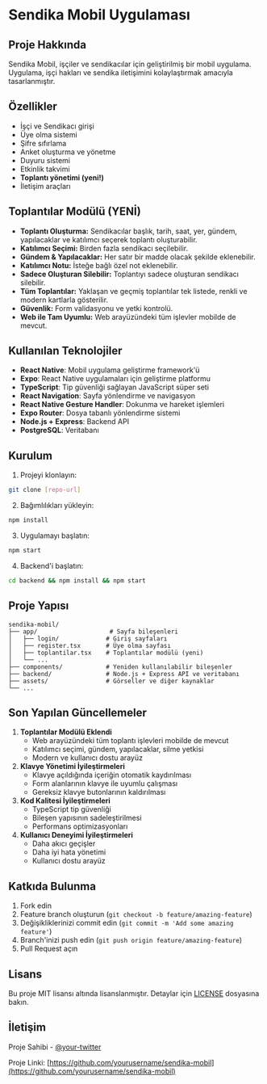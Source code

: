 # Sendika Mobil Uygulaması

## Proje Hakkında
Sendika Mobil, işçiler ve sendikacılar için geliştirilmiş bir mobil uygulama. Uygulama, işçi hakları ve sendika iletişimini kolaylaştırmak amacıyla tasarlanmıştır.

## Özellikler
- İşçi ve Sendikacı girişi
- Üye olma sistemi
- Şifre sıfırlama
- Anket oluşturma ve yönetme
- Duyuru sistemi
- Etkinlik takvimi
- **Toplantı yönetimi (yeni!)**
- İletişim araçları

## Toplantılar Modülü (YENİ)
- **Toplantı Oluşturma:** Sendikacılar başlık, tarih, saat, yer, gündem, yapılacaklar ve katılımcı seçerek toplantı oluşturabilir.
- **Katılımcı Seçimi:** Birden fazla sendikacı seçilebilir.
- **Gündem & Yapılacaklar:** Her satır bir madde olacak şekilde eklenebilir.
- **Katılımcı Notu:** İsteğe bağlı özel not eklenebilir.
- **Sadece Oluşturan Silebilir:** Toplantıyı sadece oluşturan sendikacı silebilir.
- **Tüm Toplantılar:** Yaklaşan ve geçmiş toplantılar tek listede, renkli ve modern kartlarla gösterilir.
- **Güvenlik:** Form validasyonu ve yetki kontrolü.
- **Web ile Tam Uyumlu:** Web arayüzündeki tüm işlevler mobilde de mevcut.

## Kullanılan Teknolojiler
- **React Native**: Mobil uygulama geliştirme framework'ü
- **Expo**: React Native uygulamaları için geliştirme platformu
- **TypeScript**: Tip güvenliği sağlayan JavaScript süper seti
- **React Navigation**: Sayfa yönlendirme ve navigasyon
- **React Native Gesture Handler**: Dokunma ve hareket işlemleri
- **Expo Router**: Dosya tabanlı yönlendirme sistemi
- **Node.js + Express**: Backend API
- **PostgreSQL**: Veritabanı

## Kurulum
1. Projeyi klonlayın:
```bash
git clone [repo-url]
```

2. Bağımlılıkları yükleyin:
```bash
npm install
```

3. Uygulamayı başlatın:
```bash
npm start
```

4. Backend'i başlatın:
```bash
cd backend && npm install && npm start
```

## Proje Yapısı
```
sendika-mobil/
├── app/                    # Sayfa bileşenleri
│   ├── login/             # Giriş sayfaları
│   ├── register.tsx       # Üye olma sayfası
│   ├── toplantilar.tsx    # Toplantılar modülü (yeni)
│   └── ...
├── components/            # Yeniden kullanılabilir bileşenler
├── backend/               # Node.js + Express API ve veritabanı
├── assets/                # Görseller ve diğer kaynaklar
└── ...
```

## Son Yapılan Güncellemeler
1. **Toplantılar Modülü Eklendi**
   - Web arayüzündeki tüm toplantı işlevleri mobilde de mevcut
   - Katılımcı seçimi, gündem, yapılacaklar, silme yetkisi
   - Modern ve kullanıcı dostu arayüz
2. **Klavye Yönetimi İyileştirmeleri**
   - Klavye açıldığında içeriğin otomatik kaydırılması
   - Form alanlarının klavye ile uyumlu çalışması
   - Gereksiz klavye butonlarının kaldırılması
3. **Kod Kalitesi İyileştirmeleri**
   - TypeScript tip güvenliği
   - Bileşen yapısının sadeleştirilmesi
   - Performans optimizasyonları
4. **Kullanıcı Deneyimi İyileştirmeleri**
   - Daha akıcı geçişler
   - Daha iyi hata yönetimi
   - Kullanıcı dostu arayüz

## Katkıda Bulunma
1. Fork edin
2. Feature branch oluşturun (`git checkout -b feature/amazing-feature`)
3. Değişikliklerinizi commit edin (`git commit -m 'Add some amazing feature'`)
4. Branch'inizi push edin (`git push origin feature/amazing-feature`)
5. Pull Request açın

## Lisans
Bu proje MIT lisansı altında lisanslanmıştır. Detaylar için [LICENSE](LICENSE) dosyasına bakın.

## İletişim
Proje Sahibi - [@your-twitter](https://twitter.com/your-twitter)

Proje Linki: [https://github.com/yourusername/sendika-mobil](https://github.com/yourusername/sendika-mobil)
